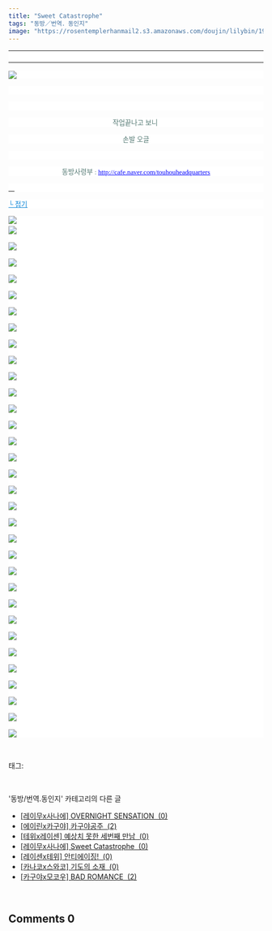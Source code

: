 ```yaml
---
title: "Sweet Catastrophe"
tags: "동방／번역．동인지"
image: "https://rosentemplerhanmail2.s3.amazonaws.com/doujin/lilybin/1913/001.jpg"
---
```

<div class="article">
<div class="area_view">
<div><table border="0" style="border-collapse:collapse; background: white"><colgroup><col style="width:1045px"/></colgroup><tbody valign="top"><tr><td style="padding-top: 1px; padding-left: 1px; padding-bottom: 1px; padding-right: 1px" valign="bottom"> </td></tr></tbody></table></div><p style="text-align: justify; background: white"><img src="{{ site.imgserver12 }}/lilybin/1913/001.jpg"/><span style="color:#557a74; font-family:돋움; font-size:10pt">
</span></p><p style="text-align: justify; background: white"> 
 </p><p style="text-align: center; background: white"> 
 </p><p style="text-align: center; background: white"><span style="color:#557a74; font-family:돋움; font-size:10pt">작업끝나고 보니 
</span></p><p style="text-align: center; background: white"><span style="color:#557a74; font-family:돋움; font-size:10pt">손발 오글
</span></p><p style="text-align: center; background: white"> 
 </p><p style="text-align: center; background: white"><span style="font-family:돋움; font-size:10pt"><span style="color:#557a74">동방사령부 : <a href="http://cafe.naver.com/touhouheadquarters" target="_blank"></a></span><a href="http://cafe.naver.com/touhouheadquarters" target="_blank"><span style="color:blue; text-decoration:underline">http://cafe.naver.com/touhouheadquarters</span><span style="color:#557a74">
</span></a></span></p><p style="text-align: justify; background: white"><a href="http://cafe.naver.com/touhouheadquarters" target="_blank"> 
 </a></p><p style="text-align: justify; background: white"><a href="http://blog.naver.com/PostView.nhn?blogId=cjb0236&amp;logNo=150172138485&amp;parentCategoryNo=&amp;categoryNo=65&amp;viewDate=&amp;isShowPopularPosts=false&amp;from=postView"><span style="color:#0482d6; font-family:돋움; font-size:10pt; text-decoration:underline">└ 접기</span></a><span style="color:#557a74; font-family:돋움; font-size:10pt">
</span></p><p style="text-align: justify; background: white"><img src="{{ site.imgserver12 }}/lilybin/1913/002.jpg"/><span style="color:#557a74; font-family:돋움; font-size:10pt"><br/><img src="{{ site.imgserver12 }}/lilybin/1913/003.jpg"/><br/><br/><img src="{{ site.imgserver12 }}/lilybin/1913/004.jpg"/><br/><br/><img src="{{ site.imgserver12 }}/lilybin/1913/005.jpg"/><br/><br/><img src="{{ site.imgserver12 }}/lilybin/1913/006.jpg"/><br/><br/><img src="{{ site.imgserver12 }}/lilybin/1913/007.jpg"/><br/><br/><img src="{{ site.imgserver12 }}/lilybin/1913/008.jpg"/><br/><br/><img src="{{ site.imgserver12 }}/lilybin/1913/009.jpg"/><br/><br/><img src="{{ site.imgserver12 }}/lilybin/1913/010.jpg"/><br/><br/><img src="{{ site.imgserver12 }}/lilybin/1913/011.jpg"/><br/><br/><img src="{{ site.imgserver12 }}/lilybin/1913/012.jpg"/><br/><br/><img src="{{ site.imgserver12 }}/lilybin/1913/013.jpg"/><br/><br/><img src="{{ site.imgserver12 }}/lilybin/1913/014.jpg"/><br/><br/><img src="{{ site.imgserver12 }}/lilybin/1913/015.jpg"/><br/><br/><img src="{{ site.imgserver12 }}/lilybin/1913/016.jpg"/><br/><br/><img src="{{ site.imgserver12 }}/lilybin/1913/017.jpg"/><br/><br/><img src="{{ site.imgserver12 }}/lilybin/1913/018.jpg"/><br/><br/><img src="{{ site.imgserver12 }}/lilybin/1913/019.jpg"/><br/><br/><img src="{{ site.imgserver12 }}/lilybin/1913/020.jpg"/><br/><br/><img src="{{ site.imgserver12 }}/lilybin/1913/021.jpg"/><br/><br/><img src="{{ site.imgserver12 }}/lilybin/1913/022.jpg"/><br/><br/><img src="{{ site.imgserver12 }}/lilybin/1913/023.jpg"/><br/><br/><img src="{{ site.imgserver12 }}/lilybin/1913/024.jpg"/><br/><br/><img src="{{ site.imgserver12 }}/lilybin/1913/025.jpg"/><br/><br/><img src="{{ site.imgserver12 }}/lilybin/1913/026.jpg"/><br/><br/><img src="{{ site.imgserver12 }}/lilybin/1913/027.jpg"/><br/><br/><img src="{{ site.imgserver12 }}/lilybin/1913/028.jpg"/><br/><br/><img src="{{ site.imgserver12 }}/lilybin/1913/029.jpg"/><br/><br/><img src="{{ site.imgserver12 }}/lilybin/1913/030.jpg"/><br/><br/><img src="{{ site.imgserver12 }}/lilybin/1913/031.jpg"/><br/><br/><img src="{{ site.imgserver12 }}/lilybin/1913/032.jpg"/><br/><br/><img src="{{ site.imgserver12 }}/lilybin/1913/033.jpg"/><br/><br/><img src="{{ site.imgserver12 }}/lilybin/1913/034.jpg"/>
</span></p>
</div></div><br/>
<div class="tagTrail">
<p>태그: </p>
<ul>
</ul>
</div><br/>
<div class="another">
<p>'동방/번역.동인지' 카테고리의 다른 글</p>
<ul>
<li><a href="/lilybin_1916">
[레이무x사나에] OVERNIGHT SENSATION  (0)
</a></li>
<li><a href="/lilybin_1915">
[에이린x카구야] 카구야공주  (2)
</a></li>
<li><a href="/lilybin_1914">
[테위x레이센] 예상치 못한 세번째 만남  (0)
</a></li>
<li><a href="/lilybin_1913">
[레이무x사나에] Sweet Catastrophe  (0)
</a></li>
<li><a href="/lilybin_1912">
[레이센x테위] 안티에이징!  (0)
</a></li>
<li><a href="/lilybin_1911">
[카나코x스와코] 기도의 소재  (0)
</a></li>
<li><a href="/lilybin_1910">
[카구야x모코우] BAD ROMANCE  (2)
</a></li>
</ul>
</div><br/>
<div class="comment">
<h2 class="bold">Comments <span id="commentCount1913">0</span></h2>
<div style="clear:both;">
<div id="entry1913Comment" style="display:block">
</div>
</div>
</div><br/>
<br/>
<p id="refer"></p>
<br/>

